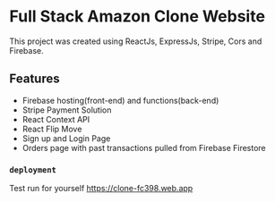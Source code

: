 # Full Stack Amazon Clone Website

This project was created using ReactJs, ExpressJs, Stripe, Cors and Firebase.

## Features

- Firebase hosting(front-end) and functions(back-end) 
- Stripe Payment Solution
- React Context API 
- React Flip Move
- Sign up and Login Page 
- Orders page with past transactions pulled from Firebase Firestore

### `deployment`
  Test run for yourself
 https://clone-fc398.web.app

